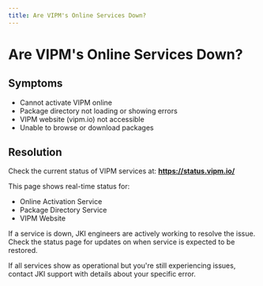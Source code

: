 ```yaml
---
title: Are VIPM's Online Services Down?
---
```


# Are VIPM's Online Services Down?

## Symptoms
- Cannot activate VIPM online
- Package directory not loading or showing errors
- VIPM website (vipm.io) not accessible
- Unable to browse or download packages

## Resolution
Check the current status of VIPM services at:
**https://status.vipm.io/**

This page shows real-time status for:
- Online Activation Service
- Package Directory Service
- VIPM Website

If a service is down, JKI engineers are actively working to resolve the issue. Check the status page for updates on when service is expected to be restored.

If all services show as operational but you're still experiencing issues, contact JKI support with details about your specific error.